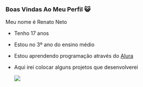 ### Boas Vindas Ao Meu Perfil 😺

Meu nome é Renato Neto

- Tenho 17 anos
- Estou no 3º ano do ensino médio
- Estou aprendendo programação através do [Alura](alura.com.br)
- Aqui irei colocar alguns projetos que desenvolverei

  ![](https://media1.tenor.com/m/TLhUEzmOShkAAAAC/satranc.gif)
